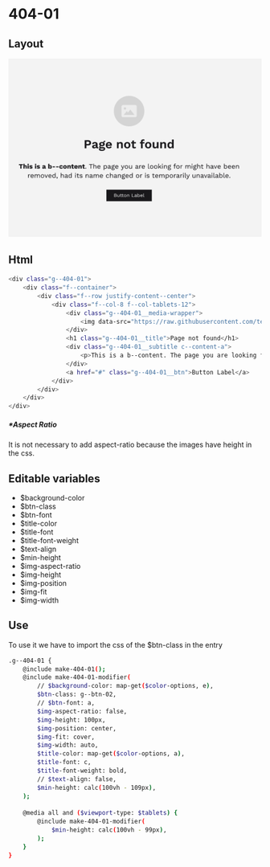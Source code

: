 # 404-01

## Layout

![alt text][404-01]

[404-01]: /src/img/global-components/404/404-01.png

## Html

```sh
<div class="g--404-01">
    <div class="f--container">
        <div class="f--row justify-content--center">
            <div class="f--col-8 f--col-tablets-12">
                <div class="g--404-01__media-wrapper">
                    <img data-src="https://raw.githubusercontent.com/team-thunderfoot/ui/main/src/img/global-components/rounded-img-placeholder.png" src="/src/img/global-components/placeholder.jpg" alt="alt text" class="g--404-01__media-wrapper__media g--lazy-01">
                </div>
                <h1 class="g--404-01__title">Page not found</h1>
                <div class="g--404-01__subtitle c--content-a">
                    <p>This is a b--content. The page you are looking for might have been removed, had its name changed or is temporarily unavailable.</p>
                </div>
                <a href="#" class="g--404-01__btn">Button Label</a>
            </div>
        </div>
    </div>
</div>
```

##### \*Aspect Ratio

It is not necessary to add aspect-ratio because the images have height in the css.

## Editable variables

- $background-color
- $btn-class
- $btn-font
- $title-color
- $title-font
- $title-font-weight
- $text-align
- $min-height
- $img-aspect-ratio
- $img-height
- $img-position
- $img-fit
- $img-width

## Use

To use it we have to import the css of the $btn-class in the entry

```sh
.g--404-01 {
    @include make-404-01();
    @include make-404-01-modifier(
        // $background-color: map-get($color-options, e),
        $btn-class: g--btn-02,
        // $btn-font: a,
        $img-aspect-ratio: false,
        $img-height: 100px,
        $img-position: center,
        $img-fit: cover,
        $img-width: auto,
        $title-color: map-get($color-options, a),
        $title-font: c,
        $title-font-weight: bold,
        // $text-align: false,
        $min-height: calc(100vh - 109px),
    );

    @media all and ($viewport-type: $tablets) {
        @include make-404-01-modifier(
            $min-height: calc(100vh - 99px),
        );
    }
}
```
